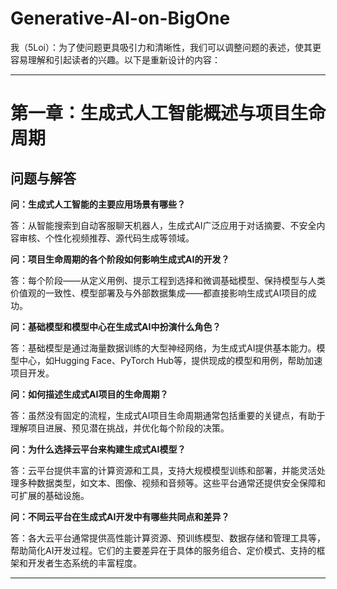 # Generative-AI-on-BigOne

我（5Loi）：为了使问题更具吸引力和清晰性，我们可以调整问题的表述，使其更容易理解和引起读者的兴趣。以下是重新设计的内容：

---

# 第一章：生成式人工智能概述与项目生命周期

## 问题与解答

**问：生成式人工智能的主要应用场景有哪些？**

答：从智能搜索到自动客服聊天机器人，生成式AI广泛应用于对话摘要、不安全内容审核、个性化视频推荐、源代码生成等领域。

**问：项目生命周期的各个阶段如何影响生成式AI的开发？**

答：每个阶段——从定义用例、提示工程到选择和微调基础模型、保持模型与人类价值观的一致性、模型部署及与外部数据集成——都直接影响生成式AI项目的成功。

**问：基础模型和模型中心在生成式AI中扮演什么角色？**

答：基础模型是通过海量数据训练的大型神经网络，为生成式AI提供基本能力。模型中心，如Hugging Face、PyTorch Hub等，提供现成的模型和用例，帮助加速项目开发。

**问：如何描述生成式AI项目的生命周期？**

答：虽然没有固定的流程，生成式AI项目生命周期通常包括重要的关键点，有助于理解项目进展、预见潜在挑战，并优化每个阶段的决策。

**问：为什么选择云平台来构建生成式AI模型？**

答：云平台提供丰富的计算资源和工具，支持大规模模型训练和部署，并能灵活处理多种数据类型，如文本、图像、视频和音频等。这些平台通常还提供安全保障和可扩展的基础设施。

**问：不同云平台在生成式AI开发中有哪些共同点和差异？**

答：各大云平台通常提供高性能计算资源、预训练模型、数据存储和管理工具等，帮助简化AI开发过程。它们的主要差异在于具体的服务组合、定价模式、支持的框架和开发者生态系统的丰富程度。

---
